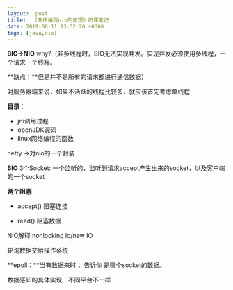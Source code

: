 ```yaml
---
layout:  post
title:  《网络编程nio的原理》听课笔记
date: 2019-06-11 13:32:20 +0300
tags: [java,nio]
---
```




**BIO->NIO** why?（非多线程时，BIO无法实现并发。实现并发必须使用多线程，一个请求一个线程。

**缺点：**但是并不是所有的请求都进行通信数据）

对服务器端来说，如果不活跃的线程比较多，就应该首先考虑单线程 



**目录**：

- jni调用过程
- openJDK源码
- linux网络编程的函数

 

netty ->对nio的一个封装



**BIO** 3个Socket: 一个监听的，监听到请求accept产生出来的socket，以及客户端的一个socket

 

**两个阻塞**

- accept()  阻塞连接

- read()  阻塞数据

  

NIO解释 nonlocking io/new IO

 

轮询数据交给操作系统

 

**epoll：**当有数据来时 ，告诉你 是哪个socket的数据。

 

数据感知的具体实现：不同平台不一样